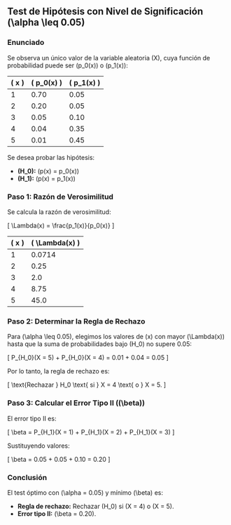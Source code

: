 ## Test de Hipótesis con Nivel de Significación \(\alpha \leq 0.05\)

### **Enunciado**
Se observa un único valor de la variable aleatoria \(X\), cuya función de probabilidad puede ser \(p_0(x)\) o \(p_1(x)\):

| \( x \)  | \( p_0(x) \) | \( p_1(x) \) |
|---------|------------|------------|
| 1       | 0.70       | 0.05       |
| 2       | 0.20       | 0.05       |
| 3       | 0.05       | 0.10       |
| 4       | 0.04       | 0.35       |
| 5       | 0.01       | 0.45       |

Se desea probar las hipótesis:

- **\(H_0\):** \(p(x) = p_0(x)\)
- **\(H_1\):** \(p(x) = p_1(x)\)

### **Paso 1: Razón de Verosimilitud**
Se calcula la razón de verosimilitud:

\[
\Lambda(x) = \frac{p_1(x)}{p_0(x)}
\]

| \( x \)  | \( \Lambda(x) \)  |
|---------|------------------|
| 1       | 0.0714  |
| 2       | 0.25    |
| 3       | 2.0     |
| 4       | 8.75    |
| 5       | 45.0    |

### **Paso 2: Determinar la Regla de Rechazo**
Para \(\alpha \leq 0.05\), elegimos los valores de \(x\) con mayor \(\Lambda(x)\) hasta que la suma de probabilidades bajo \(H_0\) no supere 0.05:

\[
P_{H_0}(X = 5) + P_{H_0}(X = 4) = 0.01 + 0.04 = 0.05
\]

Por lo tanto, la regla de rechazo es:

\[
\text{Rechazar } H_0 \text{ si } X = 4 \text{ o } X = 5.
\]

### **Paso 3: Calcular el Error Tipo II (\(\beta\))**
El error tipo II es:

\[
\beta = P_{H_1}(X = 1) + P_{H_1}(X = 2) + P_{H_1}(X = 3)
\]

Sustituyendo valores:

\[
\beta = 0.05 + 0.05 + 0.10 = 0.20
\]

### **Conclusión**
El test óptimo con \(\alpha = 0.05\) y mínimo \(\beta\) es:

- **Regla de rechazo:** Rechazar \(H_0\) si \(X = 4\) o \(X = 5\).
- **Error tipo II:** \(\beta = 0.20\).

